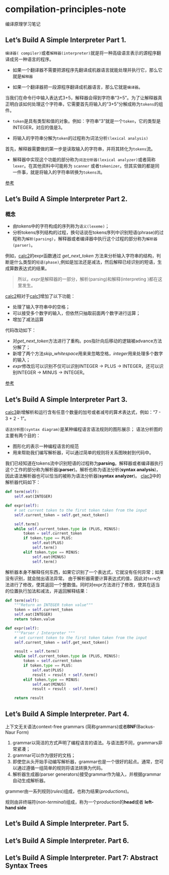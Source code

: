 # compilation-principles-note
编译原理学习笔记

## Let’s Build A Simple Interpreter Part 1.
`编译器( compiler)`或者`解释器(interpreter)`就是将一种高级语言表示的源程序翻译成另一种语言的程序。

- 如果一个翻译器不需要把源程序先翻译成机器语言就能处理并执行它，那么它就是`解释器`

- 如果一个翻译器把一段源程序翻译成机器语言，那么它就是`编译器`。

当我们在命令行中输入表达式3+5，解释器会得到字符串“3+5”。为了让解释器真正明白该如何处理这个字符串，它需要首先将输入的“3+5”分解成称为`tokens`的组件。
- `token`是具有类型和值的对象。例如：字符串“3”就是一个`token`，它的类型是INTEGER，对应的值是3。

- 将输入的字符串分解为`token`的过程称为词法分析`(lexical analysis)`

首先，解释器需要做的第一步是读取输入的字符串，并将其转化为`tokens`流。
- 解释器中实现这个功能的部分称为`词法分析器(lexical analyzer)`或者简称`lexer`。在其他资料中可能称为 `scanner` 或者`tokenizer`。但其实做的都是同一件事，就是将输入的字符串转换为`tokens流`。

[参考](https://ruslanspivak.com/lsbasi-part1/)  


## Let’s Build A Simple Interpreter Part 2.
### 概念

- 由tokens中的字符构成的序列称为`语义(lexeme)`；
- 分析tokens序列结构的过程，换句话说在tokens序列中识别短语(phrase)的过程称为`解析(parsing)`，解释器或者编译器中执行这个过程的部分称为`解析器(parser)`。

例如，[calc2](../compilation-principles-note/lsbasi/calc2.py)的expr函数通过 *get_next_token* 方法来分析输入字符串的结构，判断是什么类型的`短语(phase)`,例如是加法还是减法，然后解释已经识别的短语，生成算数表达式的结果。

> 所以，*expr*是解释器的一部分，解析(parsing)和解释(interpreting )都在这里发生。

[calc2](../compilation-principles-note/lsbasi/calc2.py)相对于[calc1](../compilation-principles-note/lsbasi/calc1.py)增加了以下功能：
- 处理了输入字符串中的空格；
- 可以接受多个数字的输入，但依然只抽取前面两个数字进行运算；
- 增加了减法运算
  
代码改动如下：
- 对*get_next_token*方法进行了重构。pos指针向后移动的逻辑被advance方法分解了；
- 新增了两个方法*skip_whitespace*用来来忽略空格，*integer*用来处理多个数字的输入；
- *expr*修改后可以识别不仅可以识别INTEGER -> PLUS -> INTEGER，还可以识别INTEGER -> MINUS -> INTEGER。

[参考](https://ruslanspivak.com/lsbasi-part2/)

  

## Let’s Build A Simple Interpreter Part 3.

[calc3](lsbasi/calc3.py)新增解析和运行含有任意个数量的加号或者减号的算术表达式，例如：“7 - 3 + 2 - 1”。

`语法分析图(syntax diagram)`是某种编程语言语法规则的图形展示；
语法分析图的主要有两个目的：
- 图形化的表示一种编程语言的规范
- 用来帮助我们编写解析器，可以通过简单的规则将关系图映射到代码中。

我们已经知道在tokens流中识别短语的过程称为**parsing**。解释器或者编译器执行这个工作的部分称为解析器(**parser**)。解析也称为语法分析(**syntax analysis**)，因此语法解析器也可以恰当的被称为语法分析器(**syntax analyzer**)。
[clac3](lsbasi/calc3.py)中的解析器代码如下：
```python
def term(self):
    self.eat(INTEGER)

def expr(self):
    # set current token to the first token taken from the input
    self.current_token = self.get_next_token()

    self.term()
    while self.current_token.type in (PLUS, MINUS):
        token = self.current_token
        if token.type == PLUS:
            self.eat(PLUS)
            self.term()
        elif token.type == MINUS:
            self.eat(MINUS)
            self.term()
```
解析器本身不解释任何东西，如果它识别了一个表达式，它就没有任何异常；如果没有识别，就会抛出语法异常。
由于解析器需要计算表达式的值，因此对`term`方法进行了修改，使其返回一个整数值。同时对expr方法进行了修改，使其在适当的位置执行加法和减法，并返回解释结果：
```python
def term(self):
    """Return an INTEGER token value"""
    token = self.current_token
    self.eat(INTEGER)
    return token.value

def expr(self):
    """Parser / Interpreter """
    # set current token to the first token taken from the input
    self.current_token = self.get_next_token()

    result = self.term()
    while self.current_token.type in (PLUS, MINUS):
        token = self.current_token
        if token.type == PLUS:
            self.eat(PLUS)
            result = result + self.term()
        elif token.type == MINUS:
            self.eat(MINUS)
            result = result - self.term()

    return result

```

## Let’s Build A Simple Interpreter. Part 4.
上下文无关语法context-free grammars (简称grammars)或者**BNF**(Backus-Naur Form)
1. grammar以简洁的方式声明了编程语言的语法。与语法图不同，grammars非常紧凑；
2. grammar可以作为很好的文档；
3. 即使您从头开始手动编写解析器，grammar也是一个很好的起点。通常，您可以通过遵循一组简单的规则将语法转换为代码。
4. 解析器生成器(parser generators)接受grammar作为输入，并根据grammar自动生成解析器。


grammer由一系列规则(*rules*)组成，也称为结果(*productions*)。

规则由非终端符(*non-terminal*)组成，称为一个*production*的**head**或者 **left-hand side** 


## Let’s Build A Simple Interpreter. Part 5.


## Let’s Build A Simple Interpreter. Part 6.

## Let’s Build A Simple Interpreter. Part 7: Abstract Syntax Trees